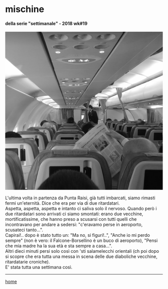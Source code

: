 # mischine  

#### della serie "settimanale" - 2018 wk#19 
![](/interarete017.png "Roma Palermo - rullaggio")  

L'ultima volta in partenza da Punta Raisi, già tutti imbarcati, siamo rimasti fermi un'eternità. Dice che era per via di due ritardatari.  
Aspetta, aspetta, aspetta e intanto ci saliva solo il nervoso. Quando però i due ritardatari sono arrivati ci siamo smontati:  erano due vecchine, mortificatissime, che hanno preso a scusarsi con tutti quelli che incontravano per andare a sedersi: "c'eravamo perse in aeroporto, scusateci tanto...".  
Capirai!.. dopo è stato tutto un: "Ma no, si figuri!..",  "Anche io mi perdo sempre" (non è vero: il Falcone-Borsellino è un buco di aeroporto), "Pensi che mia madre ha la sua età e sta sempre a casa...".  
Altri dieci minuti persi solo così con 'sti salamelecchi orientali (ch poi dopo si scopre che era tutta una messa in scena delle due diaboliche vecchine, ritardatarie croniche).  
E' stata tutta una settimana così.     

---  
[home](/interarete.md)